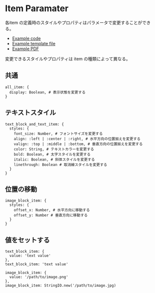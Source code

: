 # Item Paramater

各item の定義時のスタイルやプロパティはパラメータで変更することができる。

- [Example code](test_section_report_item_parameters.rb)
- [Example template file](template.tlf)
- [Example PDF](expect.pdf)

変更できるスタイルやプロパティは item の種類によって異なる。

## 共通

```
all_item: {
  display: Boolean, # 表示状態を変更する
}
```

## テキストスタイル

```
text_block_and_text_item: {
  styles: {
    font_size: Number, # フォントサイズを変更する
    align: :left | :center | :right, # 水平方向の位置揃えを変更する
    valign: :top | :middle | :bottom, # 垂直方向の位置揃えを変更する
    color: String, # テキストカラーを変更する
    bold: Boolean, # 太字スタイルを変更する
    italic: Boolean, # 斜体スタイルを変更する
    linethrough: Boolean # 取消線スタイルを変更する
  }
}
```

## 位置の移動

```
image_block_item: {
  styles: {
    offset_x: Number, # 水平方向に移動する
    offset_y: Number # 垂直方向に移動する
  }
}
```

## 値をセットする

```
text_block_item: {
  value: 'text value'
},
text_block_item: 'text value'
```

```
image_block_item: {
  value: '/path/to/image.png'
},
image_block_item: StringIO.new('/path/to/image.jpg)
```
